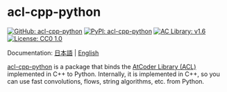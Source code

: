 # acl-cpp-python

[![GitHub: acl-cpp-python](https://img.shields.io/badge/GitHub-acl--cpp--python-darkmagenta?logo=GitHub&logoColor=white)](https://github.com/tatyam-prime/acl-cpp-python)
[![PyPI: acl-cpp-python](https://img.shields.io/badge/PyPI-acl--cpp--python-006dad?logo=PyPI&logoColor=white)](https://pypi.org/project/acl-cpp-python/)
[![AC Library: v1.6](https://img.shields.io/badge/AC%20Library-v1.6-seagreen)](https://github.com/atcoder/ac-library) [![License: CC0 1.0](https://img.shields.io/badge/License-CC0%201.0-darkgoldenrod)](https://creativecommons.org/publicdomain/zero/1.0/)

Documentation: [日本語](https://tatyam-prime.github.io/acl-cpp-python/ja/) | [English](https://tatyam-prime.github.io/acl-cpp-python/en/)

[acl-cpp-python](https://github.com/tatyam-prime/acl-cpp-python/) is a package that binds the [AtCoder Library (ACL)](https://github.com/atcoder/ac-library) implemented in C++ to Python.
Internally, it is implemented in C++, so you can use fast convolutions, flows, string algorithms, etc. from Python.
